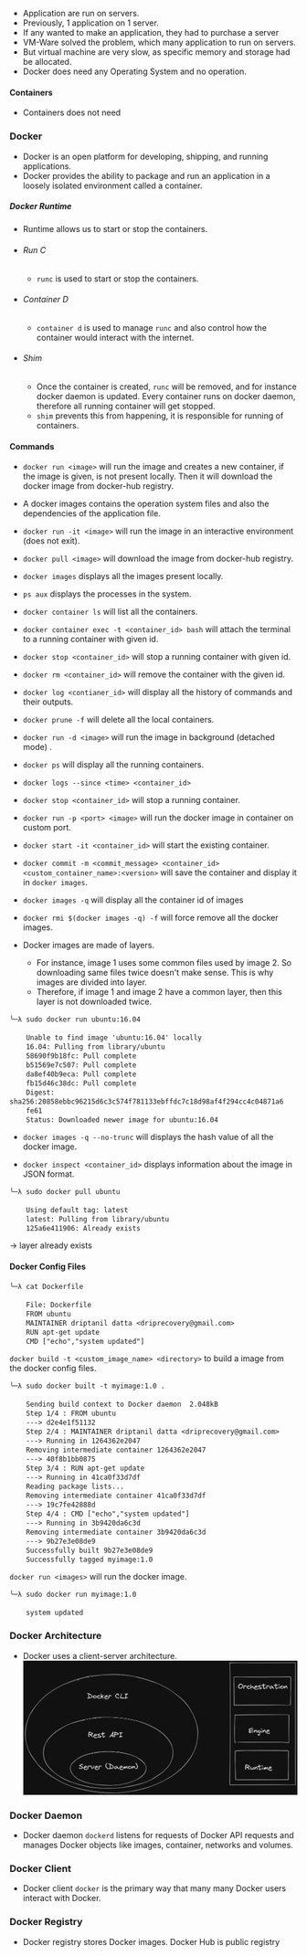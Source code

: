  - Application are run on servers.
- Previously, 1 application on 1 server.
- If any wanted to make an application, they had to purchase a server
- VM-Ware solved the problem, which many application to run on servers.
- But virtual machine are very slow, as specific memory and storage had be allocated.
- Docker does need any Operating System and no operation.

#### Containers

- Containers does not need 

### Docker 
- Docker is an open platform for developing, shipping, and running applications. 
- Docker provides the ability to package and run an application in a loosely isolated environment called a container. 

##### Docker Runtime
- Runtime allows us to start or stop the containers.
- ###### Run C
	- `runc` is used to start or stop the containers.
- ###### Container D
	- `container d` is used to manage `runc` and also control how the container would interact with the internet.
- ###### Shim 
	- Once the container is created, `runc` will be removed, and for instance docker daemon is updated. Every container runs on docker daemon, therefore all running container will get stopped.
	- `shim` prevents this from happening, it is responsible for running of containers.

#### Commands

- `docker run <image>` will run the image and creates a new container, if the image is given, is not present locally. Then it will download the docker image from docker-hub registry.
  
- A docker images contains the operation system files and also the dependencies of the application file.
  
- `docker run -it <image>` will run the image in an interactive environment (does not exit).

- `docker pull <image>` will download the image from docker-hub registry.
  
- `docker images` displays all the images present locally.
  
- `ps aux` displays the processes in the system.
   
- `docker container ls` will list all the containers.
  
- `docker container exec -t <container_id> bash` will attach the terminal to a running container with given id.
  
- `docker stop <container_id>` will stop a running container with given id.
  
- `docker rm <container_id>` will remove the container with the given id.
  
- `docker log <contianer_id>` will display all the history of commands and their outputs.
  
- `docker prune -f` will delete all the local containers.
  
- `docker run -d <image>` will run the image in background (detached mode) .
  
- `docker ps` will display all the running containers. 
  
- `docker logs --since <time> <container_id>` 
  
- `docker stop <container_id>` will stop a running container.
  
- `docker run -p <port> <image>` will run the docker image in container on custom port.
  
- `docker start -it <container_id>` will start the existing container.
  
- `docker commit -m <commit_message> <container_id> <custom_container_name>:<version>` will save the container and display it in `docker images`. 
  
-  `docker images -q` will display all the container id of images
  
- `docker rmi $(docker images -q) -f` will force remove all the docker images.
  
- Docker images are made of layers.
	- For instance, image 1 uses some common files used by image 2. So downloading same files twice doesn't make sense. This is why images are divided into layer.
	- Therefore, if image 1 and image 2 have a common layer, then this layer is not downloaded twice.

```
╰─λ sudo docker run ubuntu:16.04  

	Unable to find image 'ubuntu:16.04' locally  
	16.04: Pulling from library/ubuntu  
	58690f9b18fc: Pull complete  
	b51569e7c507: Pull complete  
	da8ef40b9eca: Pull complete  
	fb15d46c38dc: Pull complete  
	Digest: sha256:20858ebbc96215d6c3c574f781133ebffdc7c18d98af4f294cc4c04871a6  
	fe61  
	Status: Downloaded newer image for ubuntu:16.04
```

- `docker images -q --no-trunc` will displays the hash value of all the docker image.

- `docker inspect <container_id>` displays information about the image in JSON format.
  
``` 
╰─λ sudo docker pull ubuntu  

	Using default tag: latest  
	latest: Pulling from library/ubuntu  
	125a6e411906: Already exists
```
-> layer already exists

#### Docker Config Files

```
╰─λ cat Dockerfile

	File: Dockerfile  
	FROM ubuntu  
	MAINTAINER driptanil datta <driprecovery@gmail.com>  
	RUN apt-get update  
	CMD ["echo","system updated"]
```

`docker build -t <custom_image_name> <directory>` to build a image from the docker config files.

```
╰─λ sudo docker built -t myimage:1.0 .
	
	Sending build context to Docker daemon  2.048kB  
	Step 1/4 : FROM ubuntu  
	---> d2e4e1f51132  
	Step 2/4 : MAINTAINER driptanil datta <driprecovery@gmail.com>  
	---> Running in 1264362e2047  
	Removing intermediate container 1264362e2047  
	---> 40f8b1bb0875  
	Step 3/4 : RUN apt-get update  
	---> Running in 41ca0f33d7df
	Reading package lists...  
	Removing intermediate container 41ca0f33d7df  
	---> 19c7fe42888d  
	Step 4/4 : CMD ["echo","system updated"]  
	---> Running in 3b9420da6c3d  
	Removing intermediate container 3b9420da6c3d  
	---> 9b27e3e08de9  
	Successfully built 9b27e3e08de9  
	Successfully tagged myimage:1.0
```


`docker run <images>` will run the docker image.

```
╰─λ sudo docker run myimage:1.0  
	
	system updated
```

### Docker Architecture

- Docker uses a client-server architecture.
![450](images/DockerArchitecture.png)

### Docker Daemon

- Docker daemon `dockerd` listens for requests of Docker API requests and manages Docker objects like images, container, networks and volumes.
  
### Docker Client

- Docker client `docker` is the primary way that many many Docker users interact with Docker.
  
### Docker Registry

- Docker registry stores Docker images. Docker Hub is public registry 
